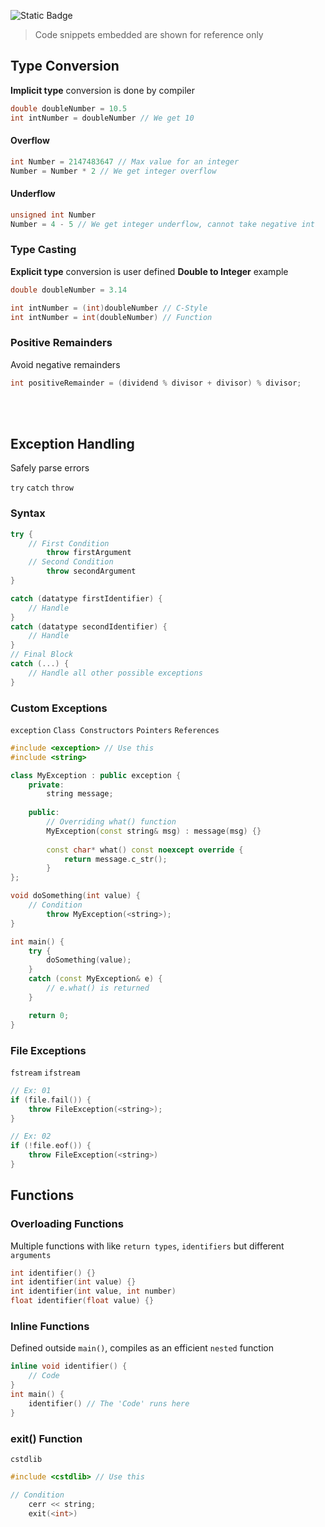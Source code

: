 
![Static Badge](https://img.shields.io/badge/-Falconeri-black?style=for-the-badge&link=https%3A%2F%2Fgithub.com%2Ffalconeri-8)

>Code snippets embedded are shown for reference only

## Type Conversion

**Implicit type** conversion is done by compiler

```cpp
double doubleNumber = 10.5
int intNumber = doubleNumber // We get 10
```

#### Overflow

```cpp
int Number = 2147483647 // Max value for an integer
Number = Number * 2 // We get integer overflow
```

#### Underflow

```cpp
unsigned int Number
Number = 4 - 5 // We get integer underflow, cannot take negative int
```

### Type Casting

**Explicit type** conversion is user defined
**Double to Integer** example

```cpp
double doubleNumber = 3.14

int intNumber = (int)doubleNumber // C-Style
int intNumber = int(doubleNumber) // Function 
```

### Positive Remainders

Avoid negative remainders

```cpp
int positiveRemainder = (dividend % divisor + divisor) % divisor;
```
<br><br>

## Exception Handling

Safely parse errors

`try`
`catch`
`throw`

### Syntax

```cpp
try {
	// First Condition
		throw firstArgument
	// Second Condition
		throw secondArgument
}

catch (datatype firstIdentifier) {
	// Handle
}
catch (datatype secondIdentifier) {
	// Handle
}
// Final Block
catch (...) {
	// Handle all other possible exceptions
}
```

### Custom Exceptions

`exception`
`Class Constructors`
`Pointers` `References`

```cpp
#include <exception> // Use this
#include <string> 

class MyException : public exception { 
	private: 
		string message; 
		
	public:
		// Overriding what() function  
		MyException(const string& msg) : message(msg) {}
		 
		const char* what() const noexcept override {
			return message.c_str(); 
		} 
};

void doSomething(int value) {
    // Condition
        throw MyException(<string>);
}

int main() {
    try {
        doSomething(value);
    }
    catch (const MyException& e) {
        // e.what() is returned
    }

    return 0;
}
```

### File Exceptions

`fstream`
`ifstream`

```cpp
// Ex: 01
if (file.fail()) { 
	throw FileException(<string>);
}

// Ex: 02
if (!file.eof()) {
	throw FileException(<string>)
}
```

## Functions

### Overloading Functions

Multiple functions with like `return types`, `identifiers` but different `arguments`

```cpp
int identifier() {}
int identifier(int value) {}
int identifier(int value, int number)
float identifier(float value) {}
```

### Inline Functions

Defined outside `main()`, compiles as an efficient `nested` function

```cpp
inline void identifier() {
	// Code
}
int main() {
	identifier() // The 'Code' runs here
}
```

### exit() Function

`cstdlib`

```cpp
#include <cstdlib> // Use this

// Condition
	cerr << string;
	exit(<int>)
```